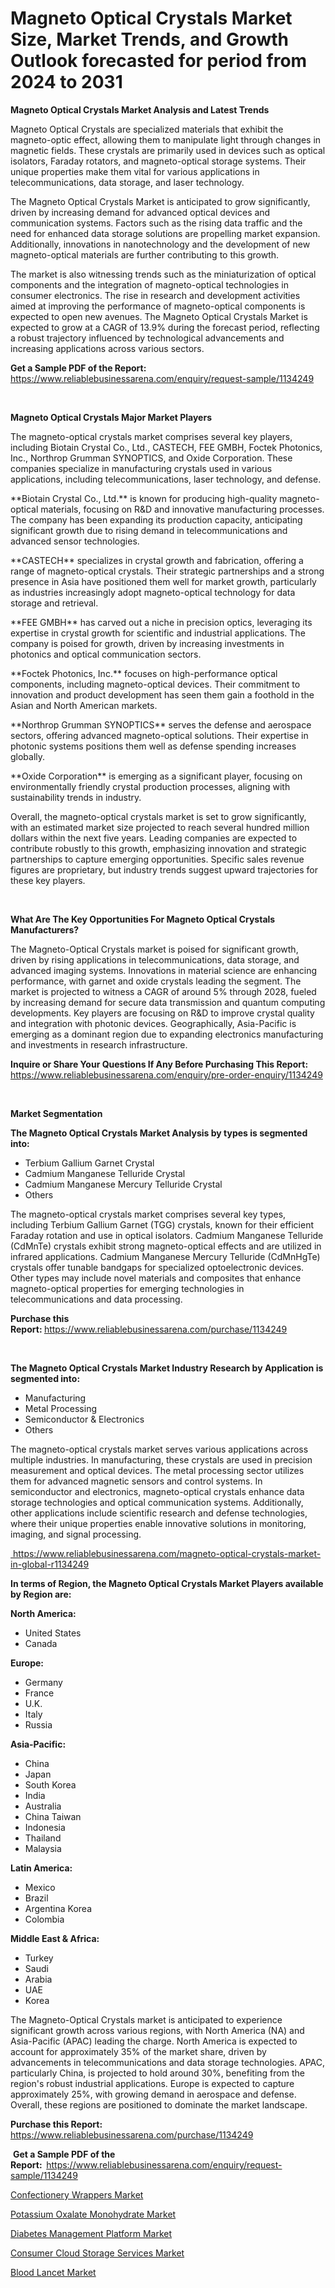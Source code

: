 <p><h1>Magneto Optical Crystals Market Size, Market Trends, and Growth Outlook forecasted for period from 2024 to 2031</h1></p><p><strong>Magneto Optical Crystals Market Analysis and Latest Trends</strong></p>
<p><p>Magneto Optical Crystals are specialized materials that exhibit the magneto-optic effect, allowing them to manipulate light through changes in magnetic fields. These crystals are primarily used in devices such as optical isolators, Faraday rotators, and magneto-optical storage systems. Their unique properties make them vital for various applications in telecommunications, data storage, and laser technology.</p><p>The Magneto Optical Crystals Market is anticipated to grow significantly, driven by increasing demand for advanced optical devices and communication systems. Factors such as the rising data traffic and the need for enhanced data storage solutions are propelling market expansion. Additionally, innovations in nanotechnology and the development of new magneto-optical materials are further contributing to this growth.</p><p>The market is also witnessing trends such as the miniaturization of optical components and the integration of magneto-optical technologies in consumer electronics. The rise in research and development activities aimed at improving the performance of magneto-optical components is expected to open new avenues. The Magneto Optical Crystals Market is expected to grow at a CAGR of 13.9% during the forecast period, reflecting a robust trajectory influenced by technological advancements and increasing applications across various sectors.</p></p>
<p><strong>Get a Sample PDF of the Report:&nbsp;</strong> <a href="https://www.reliablebusinessarena.com/enquiry/request-sample/1134249?utm_campaign=1288&utm_medium=2&utm_source=Github&utm_content=ia&utm_term=08102024&utm_id=magneto-optical-crystals">https://www.reliablebusinessarena.com/enquiry/request-sample/1134249</a></p>
<p>&nbsp;</p>
<p><strong>Magneto Optical Crystals Major Market Players</strong></p>
<p><p>The magneto-optical crystals market comprises several key players, including Biotain Crystal Co., Ltd., CASTECH, FEE GMBH, Foctek Photonics, Inc., Northrop Grumman SYNOPTICS, and Oxide Corporation. These companies specialize in manufacturing crystals used in various applications, including telecommunications, laser technology, and defense.</p><p>**Biotain Crystal Co., Ltd.** is known for producing high-quality magneto-optical materials, focusing on R&D and innovative manufacturing processes. The company has been expanding its production capacity, anticipating significant growth due to rising demand in telecommunications and advanced sensor technologies.</p><p>**CASTECH** specializes in crystal growth and fabrication, offering a range of magneto-optical crystals. Their strategic partnerships and a strong presence in Asia have positioned them well for market growth, particularly as industries increasingly adopt magneto-optical technology for data storage and retrieval.</p><p>**FEE GMBH** has carved out a niche in precision optics, leveraging its expertise in crystal growth for scientific and industrial applications. The company is poised for growth, driven by increasing investments in photonics and optical communication sectors.</p><p>**Foctek Photonics, Inc.** focuses on high-performance optical components, including magneto-optical devices. Their commitment to innovation and product development has seen them gain a foothold in the Asian and North American markets.</p><p>**Northrop Grumman SYNOPTICS** serves the defense and aerospace sectors, offering advanced magneto-optical solutions. Their expertise in photonic systems positions them well as defense spending increases globally.</p><p>**Oxide Corporation** is emerging as a significant player, focusing on environmentally friendly crystal production processes, aligning with sustainability trends in industry.</p><p>Overall, the magneto-optical crystals market is set to grow significantly, with an estimated market size projected to reach several hundred million dollars within the next five years. Leading companies are expected to contribute robustly to this growth, emphasizing innovation and strategic partnerships to capture emerging opportunities. Specific sales revenue figures are proprietary, but industry trends suggest upward trajectories for these key players.</p></p>
<p>&nbsp;</p>
<p><strong>What Are The Key Opportunities For Magneto Optical Crystals Manufacturers?</strong></p>
<p><p>The Magneto-Optical Crystals market is poised for significant growth, driven by rising applications in telecommunications, data storage, and advanced imaging systems. Innovations in material science are enhancing performance, with garnet and oxide crystals leading the segment. The market is projected to witness a CAGR of around 5% through 2028, fueled by increasing demand for secure data transmission and quantum computing developments. Key players are focusing on R&D to improve crystal quality and integration with photonic devices. Geographically, Asia-Pacific is emerging as a dominant region due to expanding electronics manufacturing and investments in research infrastructure.</p></p>
<p><strong>Inquire or Share Your Questions If Any Before Purchasing This Report:</strong> <a href="https://www.reliablebusinessarena.com/enquiry/pre-order-enquiry/1134249?utm_campaign=1288&utm_medium=2&utm_source=Github&utm_content=ia&utm_term=08102024&utm_id=magneto-optical-crystals">https://www.reliablebusinessarena.com/enquiry/pre-order-enquiry/1134249</a></p>
<p>&nbsp;</p>
<p><strong>Market Segmentation</strong></p>
<p><strong>The Magneto Optical Crystals Market Analysis by types is segmented into:</strong></p>
<p><ul><li>Terbium Gallium Garnet Crystal</li><li>Cadmium Manganese Telluride Crystal</li><li>Cadmium Manganese Mercury Telluride Crystal</li><li>Others</li></ul></p>
<p><p>The magneto-optical crystals market comprises several key types, including Terbium Gallium Garnet (TGG) crystals, known for their efficient Faraday rotation and use in optical isolators. Cadmium Manganese Telluride (CdMnTe) crystals exhibit strong magneto-optical effects and are utilized in infrared applications. Cadmium Manganese Mercury Telluride (CdMnHgTe) crystals offer tunable bandgaps for specialized optoelectronic devices. Other types may include novel materials and composites that enhance magneto-optical properties for emerging technologies in telecommunications and data processing.</p></p>
<p><strong>Purchase this Report:&nbsp;</strong><a href="https://www.reliablebusinessarena.com/purchase/1134249?utm_campaign=1288&utm_medium=2&utm_source=Github&utm_content=ia&utm_term=08102024&utm_id=magneto-optical-crystals">https://www.reliablebusinessarena.com/purchase/1134249</a></p>
<p>&nbsp;</p>
<p><strong>The Magneto Optical Crystals Market Industry Research by Application is segmented into:</strong></p>
<p><ul><li>Manufacturing</li><li>Metal Processing</li><li>Semiconductor & Electronics</li><li>Others</li></ul></p>
<p><p>The magneto-optical crystals market serves various applications across multiple industries. In manufacturing, these crystals are used in precision measurement and optical devices. The metal processing sector utilizes them for advanced magnetic sensors and control systems. In semiconductor and electronics, magneto-optical crystals enhance data storage technologies and optical communication systems. Additionally, other applications include scientific research and defense technologies, where their unique properties enable innovative solutions in monitoring, imaging, and signal processing.</p></p>
<p><a href="https://www.reliablebusinessarena.com/magneto-optical-crystals-market-in-global-r1134249?utm_campaign=1288&utm_medium=2&utm_source=Github&utm_content=ia&utm_term=08102024&utm_id=magneto-optical-crystals">&nbsp;https://www.reliablebusinessarena.com/magneto-optical-crystals-market-in-global-r1134249</a></p>
<p><strong>In terms of Region, the Magneto Optical Crystals Market Players available by Region are:</strong></p>
<p>
    <p> <strong> North America: </strong>
        <ul>
            <li>United States</li>
            <li>Canada</li>
        </ul>
        </p> 
    <p> <strong> Europe: </strong>
        <ul>
            <li>Germany</li>
            <li>France</li>
            <li>U.K.</li>
            <li>Italy</li>
            <li>Russia</li>
        </ul>
        </p> 
    <p> <strong> Asia-Pacific: </strong>
        <ul>
            <li>China</li>
            <li>Japan</li>
            <li>South Korea</li>
            <li>India</li>
            <li>Australia</li>
            <li>China Taiwan</li>
            <li>Indonesia</li>
            <li>Thailand</li>
            <li>Malaysia</li>
        </ul>
        </p> 
    <p> <strong> Latin America: </strong>
        <ul>
            <li>Mexico</li>
            <li>Brazil</li>
            <li>Argentina Korea</li>
            <li>Colombia</li>
        </ul>
        </p> 
    <p> <strong> Middle East & Africa: </strong>
        <ul>
            <li>Turkey</li>
            <li>Saudi</li>
            <li>Arabia</li>
            <li>UAE</li>
            <li>Korea</li>
        </ul>
    </p>
    </p>
<p><p>The Magneto-Optical Crystals market is anticipated to experience significant growth across various regions, with North America (NA) and Asia-Pacific (APAC) leading the charge. North America is expected to account for approximately 35% of the market share, driven by advancements in telecommunications and data storage technologies. APAC, particularly China, is projected to hold around 30%, benefiting from the region's robust industrial applications. Europe is expected to capture approximately 25%, with growing demand in aerospace and defense. Overall, these regions are positioned to dominate the market landscape.</p></p>
<p><strong>Purchase this Report: </strong><a href="https://www.reliablebusinessarena.com/purchase/1134249?utm_campaign=1288&utm_medium=2&utm_source=Github&utm_content=ia&utm_term=08102024&utm_id=magneto-optical-crystals">https://www.reliablebusinessarena.com/purchase/1134249</a></p>
<p>&nbsp;<strong>Get a Sample PDF of the Report:&nbsp;&nbsp;</strong><a href="https://www.reliablebusinessarena.com/enquiry/request-sample/1134249?utm_campaign=1288&utm_medium=2&utm_source=Github&utm_content=ia&utm_term=08102024&utm_id=magneto-optical-crystals">https://www.reliablebusinessarena.com/enquiry/request-sample/1134249</a></p>
<p><strong></strong></p>
<p><p><a href="https://www.linkedin.com/pulse/confectionery-wrappers-market-maturity-analysis-regional-wadue?utm_campaign=1288&utm_medium=2&utm_source=Github&utm_content=ia&utm_term=08102024&utm_id=magneto-optical-crystals">Confectionery Wrappers Market</a></p><p><a href="https://github.com/gulaimolin/Market-Research-Report-List-6/blob/main/potassium-oxalate-monohydrate-market.md?utm_campaign=1288&utm_medium=2&utm_source=Github&utm_content=ia&utm_term=08102024&utm_id=magneto-optical-crystals">Potassium Oxalate Monohydrate Market</a></p><p><a href="https://www.linkedin.com/pulse/navigating-diabetes-management-platform-market-expert-61axe?utm_campaign=1288&utm_medium=2&utm_source=Github&utm_content=ia&utm_term=08102024&utm_id=magneto-optical-crystals">Diabetes Management Platform Market</a></p><p><a href="https://www.linkedin.com/pulse/consumer-cloud-storage-services-industry-sector-market-dynamics-55ome?utm_campaign=1288&utm_medium=2&utm_source=Github&utm_content=ia&utm_term=08102024&utm_id=magneto-optical-crystals">Consumer Cloud Storage Services Market</a></p><p><a href="https://www.linkedin.com/pulse/blood-lancet-market-outlook-complete-industry-analysis-kwpne?utm_campaign=1288&utm_medium=2&utm_source=Github&utm_content=ia&utm_term=08102024&utm_id=magneto-optical-crystals">Blood Lancet Market</a></p></p>